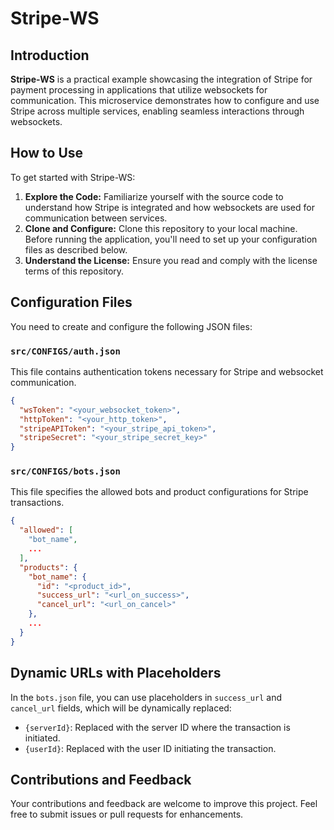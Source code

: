 # Stripe-WS

## Introduction
**Stripe-WS** is a practical example showcasing the integration of Stripe for payment processing in applications that utilize websockets for communication. This microservice demonstrates how to configure and use Stripe across multiple services, enabling seamless interactions through websockets.

## How to Use
To get started with Stripe-WS:

1. **Explore the Code:** Familiarize yourself with the source code to understand how Stripe is integrated and how websockets are used for communication between services.
2. **Clone and Configure:** Clone this repository to your local machine. Before running the application, you'll need to set up your configuration files as described below.
3. **Understand the License:** Ensure you read and comply with the license terms of this repository.

## Configuration Files
You need to create and configure the following JSON files:

### `src/CONFIGS/auth.json`
This file contains authentication tokens necessary for Stripe and websocket communication.
```json
{
  "wsToken": "<your_websocket_token>",
  "httpToken": "<your_http_token>",
  "stripeAPIToken": "<your_stripe_api_token>",
  "stripeSecret": "<your_stripe_secret_key>"
}
```

### `src/CONFIGS/bots.json`
This file specifies the allowed bots and product configurations for Stripe transactions.
```json
{
  "allowed": [
    "bot_name",
    ...
  ],
  "products": {
    "bot_name": {
      "id": "<product_id>",
      "success_url": "<url_on_success>",
      "cancel_url": "<url_on_cancel>"
    },
    ...
  }
}
```

## Dynamic URLs with Placeholders
In the `bots.json` file, you can use placeholders in `success_url` and `cancel_url` fields, which will be dynamically replaced:

- `{serverId}`: Replaced with the server ID where the transaction is initiated.
- `{userId}`: Replaced with the user ID initiating the transaction.

## Contributions and Feedback
Your contributions and feedback are welcome to improve this project. Feel free to submit issues or pull requests for enhancements.


